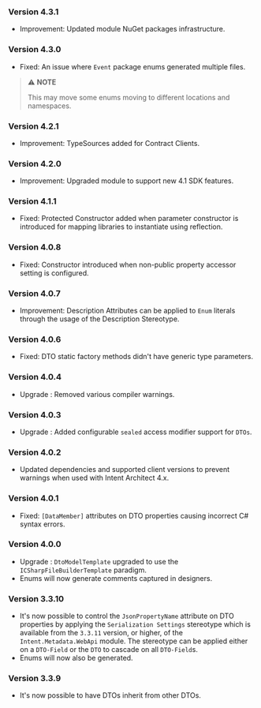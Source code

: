 ### Version 4.3.1

- Improvement: Updated module NuGet packages infrastructure.

### Version 4.3.0

- Fixed: An issue where `Event` package enums generated multiple files. 
> ⚠️ **NOTE**
>
> This may move some enums moving to different locations and namespaces.

### Version 4.2.1

- Improvement: TypeSources added for Contract Clients.

### Version 4.2.0

- Improvement: Upgraded module to support new 4.1 SDK features.

### Version 4.1.1

- Fixed: Protected Constructor added when parameter constructor is introduced for mapping libraries to instantiate using reflection.

### Version 4.0.8

- Fixed: Constructor introduced when non-public property accessor setting is configured.

### Version 4.0.7

- Improvement: Description Attributes can be applied to `Enum` literals through the usage of the Description Stereotype.

### Version 4.0.6

- Fixed: DTO static factory methods didn't have generic type parameters.

### Version 4.0.4

- Upgrade : Removed various compiler warnings.

### Version 4.0.3

- Upgrade : Added configurable `sealed` access modifier support for `DTOs`.

### Version 4.0.2

- Updated dependencies and supported client versions to prevent warnings when used with Intent Architect 4.x.

### Version 4.0.1

- Fixed: `[DataMember]` attributes on DTO properties causing incorrect C# syntax errors.

### Version 4.0.0

- Upgrade : `DtoModelTemplate` upgraded to use the `ICSharpFileBuilderTemplate` paradigm.
- Enums will now generate comments captured in designers.


### Version 3.3.10

- It's now possible to control the `JsonPropertyName` attribute on DTO properties by applying the `Serialization Settings` stereotype which is available from the `3.3.11` version, or higher, of the `Intent.Metadata.WebApi` module. The stereotype can be applied either on a `DTO-Field` or the `DTO` to cascade on all `DTO-Field`s.
- Enums will now also be generated.

### Version 3.3.9

- It's now possible to have DTOs inherit from other DTOs.
